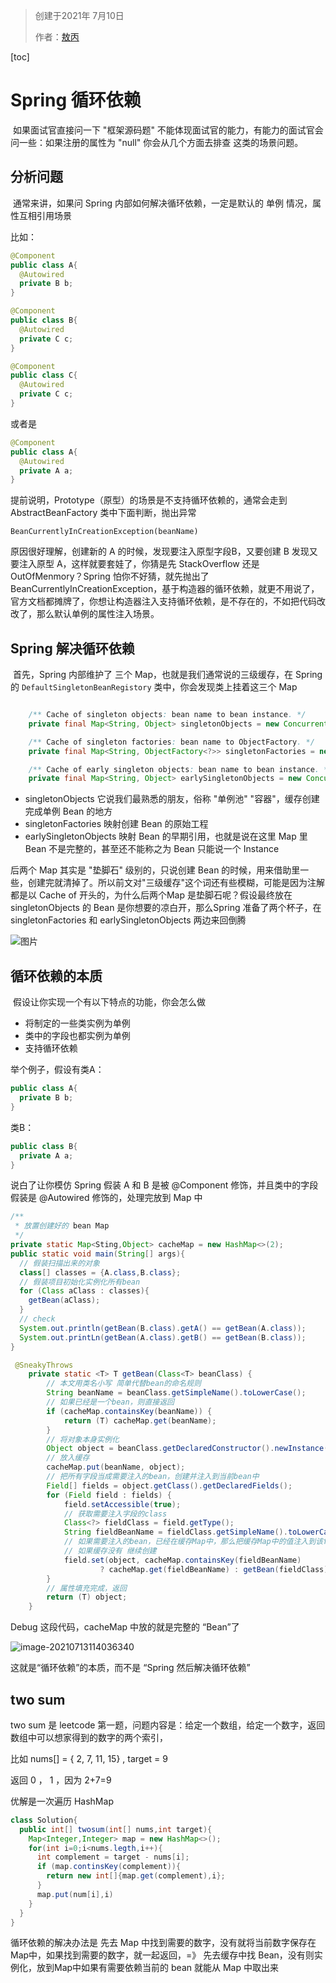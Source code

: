 > 创建于2021年 7月10日
>
> 作者：[敖丙](https://mp.weixin.qq.com/s?__biz=MzAwNDA2OTM1Ng==&mid=2453143515&idx=1&sn=c15f40f4f45bf155fe7eddb7dc2c9080&scene=21#wechat_redirect)

[toc]

# Spring 循环依赖

​		如果面试官直接问一下 "框架源码题"  不能体现面试官的能力，有能力的面试官会问一些：如果注册的属性为 "null"  你会从几个方面去排查 这类的场景问题。

## 分析问题

​		通常来讲，如果问 Spring 内部如何解决循环依赖，一定是默认的 单例 情况，属性互相引用场景

比如：

```java
@Component
public class A{
  @Autowired
  private B b;
}

@Component
public class B{
  @Autowired
  private C c;
}

@Component
public class C{
  @Autowired
  private C c;
}
```

或者是

```java
@Component
public class A{
  @Autowired
  private A a;
}
```

提前说明，Prototype（原型）的场景是不支持循环依赖的，通常会走到 AbstractBeanFactory 类中下面判断，抛出异常

```
BeanCurrentlyInCreationException(beanName)
```

原因很好理解，创建新的 A 的时候，发现要注入原型字段B，又要创建 B 发现又要注入原型 A，这样就要套娃了，你猜是先 StackOverflow 还是 OutOfMenmory？Spring 怕你不好猜，就先抛出了 BeanCurrentlyInCreationException，基于构造器的循环依赖，就更不用说了，官方文档都摊牌了，你想让构造器注入支持循环依赖，是不存在的，不如把代码改改了，那么默认单例的属性注入场景。

## Spring 解决循环依赖

​		首先，Spring 内部维护了 三个 Map，也就是我们通常说的三级缓存，在 Spring 的 `DefaultSingletonBeanRegistory` 类中，你会发现类上挂着这三个 Map

```java

	/** Cache of singleton objects: bean name to bean instance. */
	private final Map<String, Object> singletonObjects = new ConcurrentHashMap<>(256);

	/** Cache of singleton factories: bean name to ObjectFactory. */
	private final Map<String, ObjectFactory<?>> singletonFactories = new HashMap<>(16);

	/** Cache of early singleton objects: bean name to bean instance. */
	private final Map<String, Object> earlySingletonObjects = new ConcurrentHashMap<>(16);

```

+ singletonObjects 它说我们最熟悉的朋友，俗称 "单例池" "容器"，缓存创建完成单例 Bean 的地方
+ singletonFactories 映射创建 Bean 的原始工程
+ earlySingletonObjects 映射 Bean 的早期引用，也就是说在这里 Map 里 Bean 不是完整的，甚至还不能称之为 Bean 只能说一个 Instance

后两个 Map 其实是 "垫脚石" 级别的，只说创建 Bean 的时候，用来借助里一些，创建完就清掉了。所以前文对"三级缓存"这个词还有些模糊，可能是因为注解都是以 Cache of 开头的，为什么后两个Map 是垫脚石呢？假设最终放在 singletonObjects 的 Bean 是你想要的凉白开，那么Spring 准备了两个杯子，在 singletonFactories 和 earlySingletonObjects 两边来回倒腾

![图片](images/640.gif)

## 循环依赖的本质

​		假设让你实现一个有以下特点的功能，你会怎么做

+ 将制定的一些类实例为单例
+ 类中的字段也都实例为单例
+ 支持循环依赖

举个例子，假设有类A：

```java
public class A{
  private B b;
}
```

类B：

```java
public class B{
  private A a;
}
```

说白了让你模仿 Spring 假装 A 和 B 是被 @Component 修饰，并且类中的字段假装是 @Autowired 修饰的，处理完放到 Map 中

```java
/**
 * 放置创建好的 bean Map
 */
private static Map<Sting,Object> cacheMap = new HashMap<>(2);
public static void main(String[] args){
  // 假装扫描出来的对象
  class[] classes = {A.class,B.class};
  // 假装项目初始化实例化所有bean
  for (Class aClass : classes){
    getBean(aClass);
  }
  // check
  System.out.println(getBean(B.class).getA() == getBean(A.class));
  System.out.printLn(getBean(A.class).getB() == getBean(B.class));
}

 @SneakyThrows
    private static <T> T getBean(Class<T> beanClass) {
        // 本文用类名小写 简单代替bean的命名规则
        String beanName = beanClass.getSimpleName().toLowerCase();
        // 如果已经是一个bean，则直接返回
        if (cacheMap.containsKey(beanName)) {
            return (T) cacheMap.get(beanName);
        }
        // 将对象本身实例化
        Object object = beanClass.getDeclaredConstructor().newInstance();
        // 放入缓存
        cacheMap.put(beanName, object);
        // 把所有字段当成需要注入的bean，创建并注入到当前bean中
        Field[] fields = object.getClass().getDeclaredFields();
        for (Field field : fields) {
            field.setAccessible(true);
            // 获取需要注入字段的class
            Class<?> fieldClass = field.getType();
            String fieldBeanName = fieldClass.getSimpleName().toLowerCase();
            // 如果需要注入的bean，已经在缓存Map中，那么把缓存Map中的值注入到该field即可
            // 如果缓存没有 继续创建
            field.set(object, cacheMap.containsKey(fieldBeanName)
                    ? cacheMap.get(fieldBeanName) : getBean(fieldClass));
        }
        // 属性填充完成，返回
        return (T) object;
    }
```

Debug 这段代码，cacheMap 中放的就是完整的 “Bean”了

![image-20210713114036340](images/image-20210713114036340.png)

这就是“循环依赖”的本质，而不是 “Spring 然后解决循环依赖”

## two sum

two sum 是 leetcode 第一题，问题内容是：给定一个数组，给定一个数字，返回数组中可以想家得到的数字的两个索引，

比如 nums[] = { 2, 7, 11, 15} , target = 9

返回 0 ， 1 ，因为 2+7=9

优解是一次遍历 HashMap

```java
class Solution{
  public int[] twosum(int[] nums,int target){
    Map<Integer,Integer> map = new HashMap<>();
    for(int i=0;i<nums.legth,i++){
      int complement = target - nums[i];
      if (map.continsKey(complement)){
        return new int[]{map.get(complement),i};
      }
      map.put(num[i],i)
    }
  }
}
```

循环依赖的解决办法是 先去 Map 中找到需要的数字，没有就将当前数字保存在Map中，如果找到需要的数字，就一起返回，=》 先去缓存中找 Bean，没有则实例化，放到Map中如果有需要依赖当前的 bean 就能从 Map 中取出来